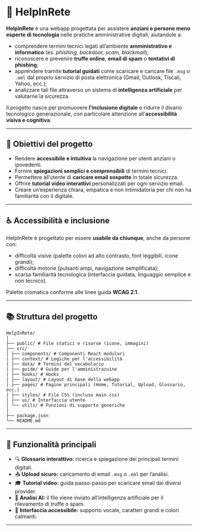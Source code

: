 # 🧩 HelpInRete

**HelpInRete** è una webapp progettata per assistere **anziani e persone meno esperte di tecnologia** nelle pratiche amministrative digitali, aiutandole a:

- comprendere termini tecnici legati all’ambiente **amministrativo e informatico** (es. _phishing, backdoor, scam, blackmail_);
- riconoscere e prevenire **truffe online**, **email di spam** o **tentativi di phishing**;
- apprendere tramite **tutorial guidati** come scaricare e caricare file `.msg` o `.eml` dal proprio servizio di posta elettronica (Gmail, Outlook, Tiscali, Yahoo, ecc.);
- analizzare tali file attraverso un sistema di **intelligenza artificiale** per valutarne la sicurezza.

Il progetto nasce per promuovere **l’inclusione digitale** e ridurre il divario tecnologico generazionale, con particolare attenzione all’**accessibilità visiva e cognitiva**.

---

## 🧠 Obiettivi del progetto

- Rendere **accessibile e intuitiva** la navigazione per utenti anziani o ipovedenti.
- Fornire **spiegazioni semplici e comprensibili** di termini tecnici.
- Permettere all’utente di **caricare email sospette** in totale sicurezza.
- Offrire **tutorial video interattivi** personalizzati per ogni servizio email.
- Creare un’esperienza chiara, empatica e non intimidatoria per chi non ha familiarità con il digitale.

---

## ♿ Accessibilità e inclusione

HelpInRete è progettato per essere **usabile da chiunque**, anche da persone con:

- difficoltà visive (palette colori ad alto contrasto, font leggibili, icone grandi);
- difficoltà motorie (pulsanti ampi, navigazione semplificata);
- scarsa familiarità tecnologica (interfaccia guidata, linguaggio semplice e non tecnico).

Palette cromatica conforme alle linee guida **WCAG 2.1**.

---

## 📚 Struttura del progetto
```
HelpInRete/
│
├── public/ # File statici e risorse (icone, immagini)
├── src/
│ ├── components/ # Componenti React modulari
| ├── context/ # Logiche per l'accessibilità
| ├── data/ # Termini del vocabolario
| ├── guide/ # Guide per l'amministrazuine
| ├── hooks/ # Hooks
| ├── layout/ # Layout di base della webapp
│ ├── pages/ # Pagine principali (Home, Tutorial, Upload, Glossario, ecc.)
│ ├── styles/ # File CSS (incluso main.css)
| ├── ui/ # Interfaccia utente
│ └── utils/ # Funzioni di supporto generiche
│
├── package.json
└── README.md
```
---

## 🧩 Funzionalità principali

- 🔍 **Glossario interattivo:** ricerca e spiegazione dei principali termini digitali.
- 📤 **Upload sicuro:** caricamento di email `.msg` o `.eml` per l’analisi.
- 🎓 **Tutorial video:** guida passo-passo per scaricare email dai diversi provider.
- 🧠 **Analisi AI:** il file viene inviato all’intelligenza artificiale per il rilevamento di truffe o spam.
- 🧭 **Interfaccia accessibile:** supporto vocale, caratteri grandi e colori calmanti.

---
